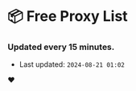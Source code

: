 # :package: Free Proxy List
### Updated every 15 minutes.

- Last updated: `2024-08-21 01:02`

:heart:
